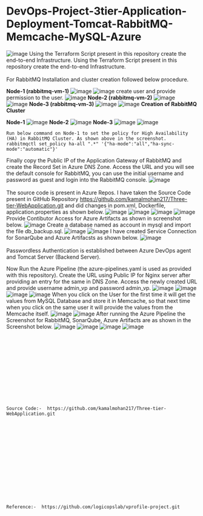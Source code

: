 # DevOps-Project-3tier-Application-Deployment-Tomcat-RabbitMQ-Memcache-MySQL-Azure
![image](https://github.com/kamalmohan217/DevOps-Project-3tier-Application-Deployment-Tomcat-RabbitMQ-Memcache-MySQL-Azure/assets/128888356/62d5b88b-19fd-4cd2-b992-a9403052b834)
Using the Terraform Script present in this repository create the end-to-end Infrastructure.
Using the Terraform Script present in this repository create the end-to-end Infrastructure.
<br><br/>
For RabbitMQ Installation and cluster creation followed below procedure.

**Node-1 (rabbitmq-vm-1)**
![image](https://github.com/kamalmohan217/DevOps-Project-3tier-Application-Deployment-Tomcat-RabbitMQ-Memcache-MySQL-Azure/assets/128888356/6f955d52-9bfd-4079-99d6-85a78cd07179)
![image](https://github.com/kamalmohan217/DevOps-Project-3tier-Application-Deployment-Tomcat-RabbitMQ-Memcache-MySQL-Azure/assets/128888356/314d7b17-c65d-45f9-be7d-dc9b810d2fca)
create user and provide permission to the user.
![image](https://github.com/kamalmohan217/DevOps-Project-3tier-Application-Deployment-Tomcat-RabbitMQ-Memcache-MySQL-Azure/assets/128888356/d0592c6b-6f7c-4500-90b2-2493cc6958a8)
**Node-2 (rabbitmq-vm-2)**
![image](https://github.com/kamalmohan217/DevOps-Project-3tier-Application-Deployment-Tomcat-RabbitMQ-Memcache-MySQL-Azure/assets/128888356/00e671c4-f013-4b05-8190-63d54e2112a3)
![image](https://github.com/kamalmohan217/DevOps-Project-3tier-Application-Deployment-Tomcat-RabbitMQ-Memcache-MySQL-Azure/assets/128888356/9e71fd3f-3040-4d5e-8afb-582e2752a079)
**Node-3 (rabbitmq-vm-3)**
![image](https://github.com/kamalmohan217/DevOps-Project-3tier-Application-Deployment-Tomcat-RabbitMQ-Memcache-MySQL-Azure/assets/128888356/34051d29-4953-46f7-b23b-f5ee7cce65de)
![image](https://github.com/kamalmohan217/DevOps-Project-3tier-Application-Deployment-Tomcat-RabbitMQ-Memcache-MySQL-Azure/assets/128888356/002786c3-6fe2-452c-9324-43adee50ea0b)
**Creation of RabbitMQ Cluster**

**Node-1**
![image](https://github.com/kamalmohan217/DevOps-Project-3tier-Application-Deployment-Tomcat-RabbitMQ-Memcache-MySQL-Azure/assets/128888356/46f9fb03-3085-4afd-9da2-b93eddd62217)
**Node-2**
![image](https://github.com/kamalmohan217/DevOps-Project-3tier-Application-Deployment-Tomcat-RabbitMQ-Memcache-MySQL-Azure/assets/128888356/aa7b0459-55ee-427f-a023-9c768a485065)
**Node-3**
![image](https://github.com/kamalmohan217/DevOps-Project-3tier-Application-Deployment-Tomcat-RabbitMQ-Memcache-MySQL-Azure/assets/128888356/513c1a66-2dce-4ba3-afe8-7016b66cecc1)
![image](https://github.com/kamalmohan217/DevOps-Project-3tier-Application-Deployment-Tomcat-RabbitMQ-Memcache-MySQL-Azure/assets/128888356/6eb137ec-7949-40c0-9c74-ced722c3ac8c)
```
Run below command on Node-1 to set the policy for High Availability (HA) in RabbitMQ Cluster. As shown above in the screenshot.
rabbitmqctl set_policy ha-all ".*" '{"ha-mode":"all","ha-sync-mode":"automatic"}'
```
Finally copy the Public IP of the Application Gateway of RabbitMQ and create the Record Set in Azure DNS Zone. Access the URL and you will see the default console for RabbitMQ, you can use the initial username and password as guest and login into the RabbitMQ console. 
![image](https://github.com/kamalmohan217/DevOps-Project-3tier-Application-Deployment-Tomcat-RabbitMQ-Memcache-MySQL-Azure/assets/128888356/57a9dab1-64fe-44e4-8bc2-8717f568f234)
<br><br/>
The source code is present in Azure Repos. I have taken the Source Code present in GitHub Repository https://github.com/kamalmohan217/Three-tier-WebApplication.git and did changes in pom.xml, Dockerfile, application.properties as shown below.
![image](https://github.com/kamalmohan217/DevOps-Project-3tier-Application-Deployment-Tomcat-RabbitMQ-Memcache-MySQL-Azure/assets/128888356/96989fe1-cd14-49ed-b3c2-c46b39ee5d29)
![image](https://github.com/kamalmohan217/DevOps-Project-3tier-Application-Deployment-Tomcat-RabbitMQ-Memcache-MySQL-Azure/assets/128888356/7b0310a0-9fb0-4772-897c-ac14909b2c24)
![image](https://github.com/kamalmohan217/DevOps-Project-3tier-Application-Deployment-Tomcat-RabbitMQ-Memcache-MySQL-Azure/assets/128888356/1829d044-a2b1-4a8a-81bf-342ba0e202a6)
![image](https://github.com/kamalmohan217/DevOps-Project-3tier-Application-Deployment-Tomcat-RabbitMQ-Memcache-MySQL-Azure/assets/128888356/b6d9c4ef-e751-487a-b8da-1cde98bea900)
Provide Contibutor Access for Azure Artifacts as shown in screenshot below.
![image](https://github.com/kamalmohan217/DevOps-Project-3tier-Application-Deployment-Tomcat-RabbitMQ-Memcache-MySQL-Azure/assets/128888356/c8970c95-d96b-4cf2-95be-d26808c852cc)
Create a database named as account in mysql and import the file db_backup.sql.
![image](https://github.com/kamalmohan217/DevOps-Project-3tier-Application-Deployment-Tomcat-RabbitMQ-Memcache-MySQL-Azure/assets/128888356/9a447076-ca22-46d0-94ac-f9d6afadadf8)
![image](https://github.com/kamalmohan217/DevOps-Project-3tier-Application-Deployment-Tomcat-RabbitMQ-Memcache-MySQL-Azure/assets/128888356/15b8a2ab-087f-40f2-ba7b-e965bd92f785)
I have created Service Connection for SonarQube and Azure Artifacsts as shown below.
![image](https://github.com/kamalmohan217/DevOps-Project-3tier-Application-Deployment-Tomcat-RabbitMQ-Memcache-MySQL-Azure/assets/128888356/6a6f29a1-8753-4c94-abe8-f2754eb065ce)
<br><br/>
Passwordless Authentication is established between Azure DevOps agent and Tomcat Server (Backend Server).

Now Run the Azure Pipeline (the azure-pipelines.yaml is used as provided with this repository). Create the URL using Public IP for Nginx server after providing an entry for the same in DNS Zone. Access the newly created URL and provide username admin_vp and password admin_vp. 
![image](https://github.com/kamalmohan217/DevOps-Project-3tier-Application-Deployment-Tomcat-RabbitMQ-Memcache-MySQL-Azure/assets/128888356/dcf4cd90-4bd5-4f36-8cdc-ff804baa18b5)
![image](https://github.com/kamalmohan217/DevOps-Project-3tier-Application-Deployment-Tomcat-RabbitMQ-Memcache-MySQL-Azure/assets/128888356/a260f730-18cc-45c1-8355-ded63776e942)
![image](https://github.com/kamalmohan217/DevOps-Project-3tier-Application-Deployment-Tomcat-RabbitMQ-Memcache-MySQL-Azure/assets/128888356/53d38cd4-e2e8-4a17-99aa-ba67f8f0181d)
![image](https://github.com/kamalmohan217/DevOps-Project-3tier-Application-Deployment-Tomcat-RabbitMQ-Memcache-MySQL-Azure/assets/128888356/a2ff6b7b-8526-4fea-9883-dd2144e14c0b)
When you click on the User for the first time it will get the values from MySQL Database and store it in Memcache, so that next time when you click on the same user it will provide the values from the Memcache itself.
![image](https://github.com/kamalmohan217/DevOps-Project-3tier-Application-Deployment-Tomcat-RabbitMQ-Memcache-MySQL-Azure/assets/128888356/172a6aba-ec52-45e7-a8ac-8a5035221f73)
![image](https://github.com/kamalmohan217/DevOps-Project-3tier-Application-Deployment-Tomcat-RabbitMQ-Memcache-MySQL-Azure/assets/128888356/8c0e8a70-5836-4baa-84f3-a58f10a8beac)
After running the Azure Pipeline the Screenshot for RabbitMQ, SonarQube, Azure Artifacts are as shown in the Screenshot below.
![image](https://github.com/kamalmohan217/DevOps-Project-3tier-Application-Deployment-Tomcat-RabbitMQ-Memcache-MySQL-Azure/assets/128888356/15ecf898-4759-4f5e-8b2a-c149706a0d28)
![image](https://github.com/kamalmohan217/DevOps-Project-3tier-Application-Deployment-Tomcat-RabbitMQ-Memcache-MySQL-Azure/assets/128888356/64619c9c-0866-44f9-b2ce-e6f015bff8fd)
![image](https://github.com/kamalmohan217/DevOps-Project-3tier-Application-Deployment-Tomcat-RabbitMQ-Memcache-MySQL-Azure/assets/128888356/2413c6a3-9f1c-455a-8a61-4b5122db89d9)
![image](https://github.com/kamalmohan217/DevOps-Project-3tier-Application-Deployment-Tomcat-RabbitMQ-Memcache-MySQL-Azure/assets/128888356/dab54ac9-46d0-4297-b599-8ed4fe494a8d)
<br><br/>
<br><br/>
<br><br/>
<br><br/>
<br><br/>
<br><br/>
```
Source Code:-  https://github.com/kamalmohan217/Three-tier-WebApplication.git
```
<br><br/>
<br><br/>
<br><br/>
<br><br/>
<br><br/>
<br><br/>
```
Reference:-  https://github.com/logicopslab/vprofile-project.git
```
